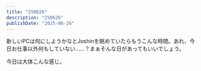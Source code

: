 ```yaml
---
title: "250626"
description: "250626"
publishDate: "2025-06-26"
---
```


新しいPCは何にしようかなとJoshinを眺めていたらもうこんな時間。あれ、今日お仕事以外何もしていない……？まぁそんな日があってもいいでしょう。

今日は大体こんな感じ。